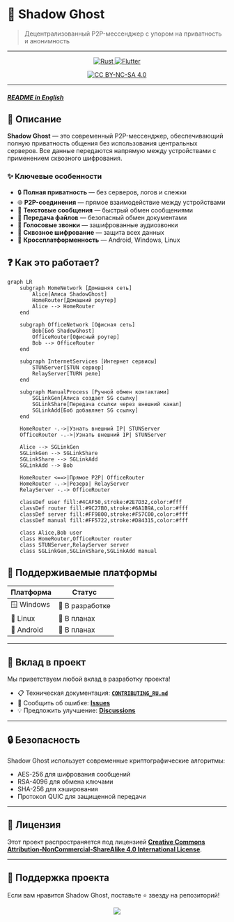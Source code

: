 # 🌙 Shadow Ghost

> Децентрализованный P2P-мессенджер с упором на приватность и анонимность

---

<p align="center">
  <a href="https://www.rust-lang.org/">
    <img src="https://img.shields.io/badge/rust-%23000000.svg?style=for-the-badge&logo=rust&logoColor=white" alt="Rust">
  </a>
  <a href="https://flutter.dev">
    <img src="https://img.shields.io/badge/Flutter-%2302569B.svg?style=for-the-badge&logo=Flutter&logoColor=white" alt="Flutter">
  </a>
</p>
<p align="center">
  <a href="http://creativecommons.org/licenses/by-nc-sa/4.0/">
    <img src="https://img.shields.io/badge/Лицензия-CC%20BY--NC--SA%204.0-lightgrey.svg" alt="CC BY-NC-SA 4.0">
  </a>
</p>

---

##### [**README in English**](README.md)

## 📱 Описание

**Shadow Ghost** — это современный P2P-мессенджер, обеспечивающий полную приватность общения без использования центральных серверов. Все данные передаются напрямую между устройствами с применением сквозного шифрования.

### ✨ Ключевые особенности

- 🔒 **Полная приватность** — без серверов, логов и слежки
- 🌐 **P2P-соединения** — прямое взаимодействие между устройствами
- 💬 **Текстовые сообщения** — быстрый обмен сообщениями
- 📁 **Передача файлов** — безопасный обмен документами
- 🎤 **Голосовые звонки** — зашифрованные аудиозвонки
- 🔐 **Сквозное шифрование** — защита всех данных
- 🚀 **Кроссплатформенность** — Android, Windows, Linux

## ❓ Как это работает?
  
```mermaid
graph LR
    subgraph HomeNetwork [Домашняя сеть]
        Alice[Алиса ShadowGhost]
        HomeRouter[Домашний роутер]
        Alice --> HomeRouter
    end
    
    subgraph OfficeNetwork [Офисная сеть]
        Bob[Боб ShadowGhost]
        OfficeRouter[Офисный роутер]
        Bob --> OfficeRouter
    end
    
    subgraph InternetServices [Интернет сервисы]
        STUNServer[STUN сервер]
        RelayServer[TURN реле]
    end
    
    subgraph ManualProcess [Ручной обмен контактами]
        SGLinkGen[Алиса создает SG ссылку]
        SGLinkShare[Передача ссылки через внешний канал]
        SGLinkAdd[Боб добавляет SG ссылку]
    end
    
    HomeRouter -.->|Узнать внешний IP| STUNServer
    OfficeRouter -.->|Узнать внешний IP| STUNServer
    
    Alice --> SGLinkGen
    SGLinkGen --> SGLinkShare
    SGLinkShare --> SGLinkAdd
    SGLinkAdd --> Bob
    
    HomeRouter <==>|Прямое P2P| OfficeRouter
    HomeRouter -.->|Резерв| RelayServer
    RelayServer -.-> OfficeRouter
    
    classDef user fill:#4CAF50,stroke:#2E7D32,color:#fff
    classDef router fill:#9C27B0,stroke:#6A1B9A,color:#fff
    classDef server fill:#FF9800,stroke:#F57C00,color:#fff
    classDef manual fill:#FF5722,stroke:#D84315,color:#fff
    
    class Alice,Bob user
    class HomeRouter,OfficeRouter router
    class STUNServer,RelayServer server
    class SGLinkGen,SGLinkShare,SGLinkAdd manual
```

## 🎯 Поддерживаемые платформы

| Платформа  | Статус      |
| ---------- | ----------- |
| 🪟 Windows | 🔧 В разработке |
| 🐧 Linux   | 🚧 В планах |
| 🤖 Android | 🚧 В планах |

---

## 🤝 Вклад в проект

Мы приветствуем любой вклад в разработку проекта!

- 📋 Техническая документация: [**`CONTRIBUTING_RU.md`**](CONTRIBUTING_RU.md)
- 🐛 Сообщить об ошибке: [**Issues**](../../issues)
- 💡 Предложить улучшение: [**Discussions**](../../discussions)

---

## 🔒 Безопасность

Shadow Ghost использует современные криптографические алгоритмы:

- AES-256 для шифрования сообщений
- RSA-4096 для обмена ключами
- SHA-256 для хэширования
- Протокол QUIC для защищенной передачи

---

## 📄 Лицензия

Этот проект распространяется под лицензией [**Creative Commons Attribution-NonCommercial-ShareAlike 4.0 International License**](LICENSE).

---

## 🌟 Поддержка проекта

Если вам нравится Shadow Ghost, поставьте ⭐ звезду на репозиторий!

<p align="center">
  <img src="https://readme-typing-svg.demolab.com/?font=Fira+Code&size=20&pause=1000&color=FF2E2E&center=true&vCenter=true&width=800&lines=Made+with+%E2%9D%A4+for+privacy+and+freedom+of+communication.">
</p>
